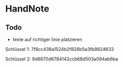 # HandNote

## Todo
* texte auf richtiger linie platzieren

Schlüssel 1: 7f8cc438a1524b2f826b5e3fb9824633

Schlüssel 2: 9d6670d6784142ccb68d503a094ab6ba
